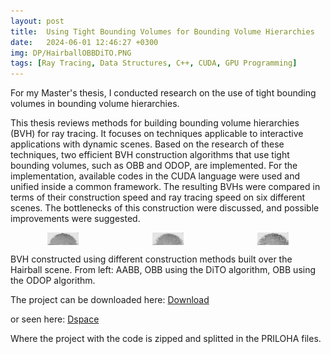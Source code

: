 ```yaml
---
layout: post
title:  Using Tight Bounding Volumes for Bounding Volume Hierarchies
date:   2024-06-01 12:46:27 +0300
img: DP/HairballOBBDiTO.PNG
tags: [Ray Tracing, Data Structures, C++, CUDA, GPU Programming]
---
```

For my Master's thesis, I conducted research on the use of tight bounding volumes in bounding volume hierarchies.

This thesis reviews methods for building bounding volume hierarchies (BVH) for ray tracing. It focuses on techniques applicable to interactive applications with dynamic scenes. Based on the research of these techniques, two efficient BVH construction algorithms that use tight bounding volumes, such as OBB and ODOP, are implemented. For the implementation, available codes in the CUDA language were used and unified inside a common framework. The resulting BVHs were compared in terms of their construction speed and ray tracing speed on six different scenes. The bottlenecks of this construction were discussed, and possible improvements were suggested.

<div style="display: flex; justify-content: space-around;">
  <img src="/images/pages/DP/HairballAABB.PNG" alt="AABB BVH constructed using the PLOC algorithm" style="height: 20px; width: 50px; border: none;">
  <img src="/images/pages/DP/HairballOBBDiTO.PNG" alt="OBB BVH constructed using the DiTO algorithm" style="height: 20px; width: 50px; border: none;">
  <img src="/images/pages/DP/HairballOBBODOP.PNG" alt="OBB BVH constructed using the ODOP algorithm" style="height: 20px; width: 50px; border: none;">
</div>

BVH constructed using different construction methods built over the Hairball scene. From left: AABB, OBB using the DiTO algorithm, OBB using the ODOP algorithm.

<object data="{{site.baseurl}}/pdf//F3-DP-2024-Veverkova-Lucie-Using Tight Bounding Volumes for Bounding Volume Hierarchies.pdf
" width="100%" height="1080px" type='application/pdf'></object>

The project can be downloaded here: [Download](https://dspace.cvut.cz/bitstream/handle/10467/114563/F3-DP-2024-Veverkova-Lucie-priloha-final.7z.001?sequence=-1&isAllowed=y) 

or seen here: [Dspace](https://dspace.cvut.cz/handle/10467/114563)

Where the project with the code is zipped and splitted in the PRILOHA files.
